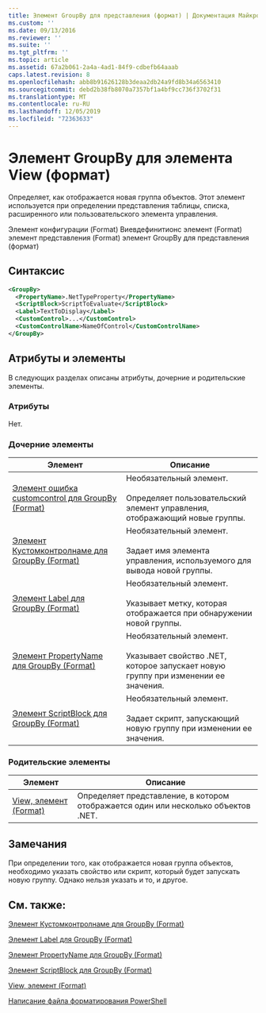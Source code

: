 ```yaml
---
title: Элемент GroupBy для представления (формат) | Документация Майкрософт
ms.custom: ''
ms.date: 09/13/2016
ms.reviewer: ''
ms.suite: ''
ms.tgt_pltfrm: ''
ms.topic: article
ms.assetid: 67a2b061-2a4a-4ad1-84f9-cdbefb64aaab
caps.latest.revision: 8
ms.openlocfilehash: abb8b91626128b3deaa2db24a9fd8b34a6563410
ms.sourcegitcommit: debd2b38fb8070a7357bf1a4bf9cc736f3702f31
ms.translationtype: MT
ms.contentlocale: ru-RU
ms.lasthandoff: 12/05/2019
ms.locfileid: "72363633"
---
```

# <a name="groupby-element-for-view-format"></a>Элемент GroupBy для элемента View (формат)

Определяет, как отображается новая группа объектов. Этот элемент используется при определении представления таблицы, списка, расширенного или пользовательского элемента управления.

Элемент конфигурации (Format) Виевдефинитионс элемент (Format) элемент представления (Format) элемент GroupBy для представления (формат)

## <a name="syntax"></a>Синтаксис

```xml
<GroupBy>
  <PropertyName>.NetTypeProperty</PropertyName>
  <ScriptBlock>ScriptToEvaluate</ScriptBlock>
  <Label>TextToDisplay</Label>
  <CustomControl>...</CustomControl>
  <CustomControlName>NameOfControl</CustomControlName>
</GroupBy>
```

## <a name="attributes-and-elements"></a>Атрибуты и элементы

В следующих разделах описаны атрибуты, дочерние и родительские элементы.

### <a name="attributes"></a>Атрибуты

Нет.

### <a name="child-elements"></a>Дочерние элементы

|Элемент|Описание|
|-------------|-----------------|
|[Элемент ошибка customcontrol для GroupBy (Format)](./customcontrol-element-for-groupby-format.md)|Необязательный элемент.<br /><br /> Определяет пользовательский элемент управления, отображающий новые группы.|
|[Элемент Кустомконтролнаме для GroupBy (Format)](./customcontrolname-element-for-groupby-format.md)|Необязательный элемент.<br /><br /> Задает имя элемента управления, используемого для вывода новой группы.|
|[Элемент Label для GroupBy (Format)](./label-element-for-groupby-format.md)|Необязательный элемент.<br /><br /> Указывает метку, которая отображается при обнаружении новой группы.|
|[Элемент PropertyName для GroupBy (Format)](./propertyname-element-for-groupby-format.md)|Необязательный элемент.<br /><br /> Указывает свойство .NET, которое запускает новую группу при изменении ее значения.|
|[Элемент ScriptBlock для GroupBy (Format)](./scriptblock-element-for-groupby-format.md)|Необязательный элемент.<br /><br /> Задает скрипт, запускающий новую группу при изменении ее значения.|

### <a name="parent-elements"></a>Родительские элементы

|Элемент|Описание|
|-------------|-----------------|
|[View, элемент (Format)](./view-element-format.md)|Определяет представление, в котором отображается один или несколько объектов .NET.|

## <a name="remarks"></a>Замечания

При определении того, как отображается новая группа объектов, необходимо указать свойство или скрипт, который будет запускать новую группу. Однако нельзя указать и то, и другое.

## <a name="see-also"></a>См. также:

[Элемент Кустомконтролнаме для GroupBy (Format)](./customcontrolname-element-for-groupby-format.md)

[Элемент Label для GroupBy (Format)](./label-element-for-groupby-format.md)

[Элемент PropertyName для GroupBy (Format)](./propertyname-element-for-groupby-format.md)

[Элемент ScriptBlock для GroupBy (Format)](./scriptblock-element-for-groupby-format.md)

[View, элемент (Format)](./view-element-format.md)

[Написание файла форматирования PowerShell](./writing-a-powershell-formatting-file.md)

